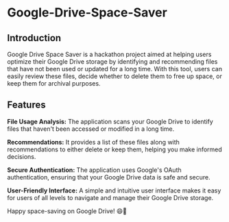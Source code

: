 # Google-Drive-Space-Saver

## Introduction
Google Drive Space Saver is a hackathon project aimed at helping users optimize their Google Drive storage by identifying and recommending files that have not been used or updated for a long time. With this tool, users can easily review these files, decide whether to delete them to free up space, or keep them for archival purposes.

## Features
**File Usage Analysis:** The application scans your Google Drive to identify files that haven't been accessed or modified in a long time.

**Recommendations:** It provides a list of these files along with recommendations to either delete or keep them, helping you make informed decisions.

**Secure Authentication:** The application uses Google's OAuth authentication, ensuring that your Google Drive data is safe and secure.

**User-Friendly Interface:** A simple and intuitive user interface makes it easy for users of all levels to navigate and manage their Google Drive storage.

Happy space-saving on Google Drive! 😄🚀

